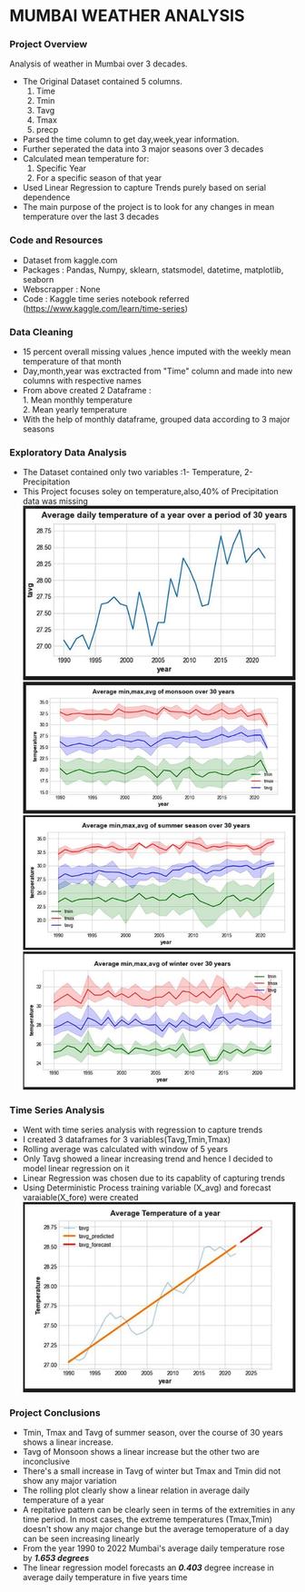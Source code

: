 # MUMBAI WEATHER ANALYSIS
### Project Overview
Analysis of weather in Mumbai over 3 decades.
* The Original Dataset contained 5 columns.
    1. Time 
    2. Tmin 
    3. Tavg
    4. Tmax 
    5. precp
* Parsed the time column to get day,week,year information.
* Further seperated the data into 3 major seasons over 3 decades 
* Calculated mean temperature for:
     1. Specific Year 
     2. For a specific season of that year 
* Used Linear Regression to capture Trends purely based on serial dependence 
* The main purpose of the project is to look for any changes in mean temperature over the last 3 decades 

### Code and Resources 
* Dataset from kaggle.com
* Packages : Pandas, Numpy, sklearn, statsmodel, datetime, matplotlib, seaborn
* Webscrapper : None 
* Code : Kaggle time series notebook referred (https://www.kaggle.com/learn/time-series) 
 
 ### Data Cleaning 
 * 15 percent overall missing values ,hence imputed with the weekly mean temperature of that month 
 * Day,month,year was exctracted from "Time" column and made into new columns with respective names 
 * From above created 2 Dataframe :\
        1. Mean monthly temperature\
        2. Mean yearly temperature 
 * With the help of monthly dataframe, grouped data according to 3 major seasons 
 
### Exploratory Data Analysis 
* The Dataset contained only two variables :1- Temperature, 2- Precipitation 
* This Project focuses soley on temperature,also,40% of Precipitation data was missing 
![alt text](https://github.com/svrashank/Mumbai_Weather_Analysis/blob/main/Avg_daily_temp_yearly.JPG "Avg temp of last 30 years")
![alt text](https://github.com/svrashank/Mumbai_Weather_Analysis/blob/main/Monsoon.JPG "Avg tmep in monsoon")
![alt text](https://github.com/svrashank/Mumbai_Weather_Analysis/blob/main/Summer.JPG "Avg temp in summer")
![alt text](https://github.com/svrashank/Mumbai_Weather_Analysis/blob/main/WInter.JPG "Avg temp in winter")

### Time Series Analysis 
* Went with time series analysis with regression to capture trends 
* I created 3 dataframes for 3 variables(Tavg,Tmin,Tmax) 
* Rolling average was calculated with window of 5 years 
* Only Tavg showed a linear increasing trend and hence I decided to model linear regression on it 
* Linear Regression was chosen due to its capablity of capturing trends
* Using Deterministic Process training variable (X_avg) and forecast varaiable(X_fore) were created 
![alt text](https://github.com/svrashank/Mumbai_Weather_Analysis/blob/main/Time_series_forecast.JPG "Forecast of Tavg for next 5 years")

### Project Conclusions 
* Tmin, Tmax and Tavg of summer season, over the course of 30 years shows a linear increase.
* Tavg of Monsoon shows a linear increase but the other two are inconclusive 
* There's a small increase in Tavg of winter but Tmax and Tmin did not show any major variation 
* The rolling plot clearly show a linear relation in average daily temperature of a year
* A repitative pattern can be clearly seen in terms of the extremities in any time period. In most cases, the extreme temperatures (Tmax,Tmin) doesn't show any major change but the average temoperature of a day can be seen increasing linearly 
* From the year 1990 to 2022 Mumbai's average daily temperature rose by ***1.653 degrees*** 
* The linear regression model forecasts an ***0.403*** degree increase in average daily temperature in five years time 

 

        

 
